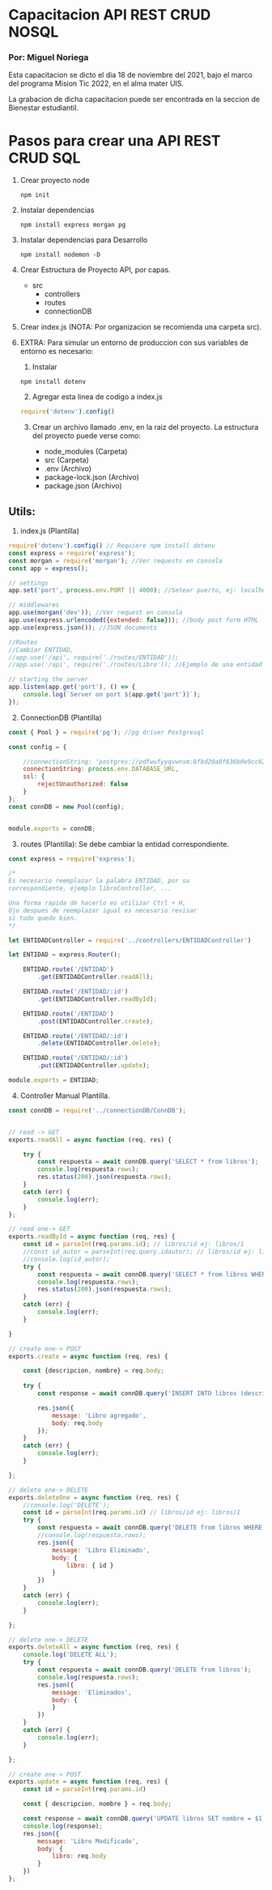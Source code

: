 Capacitacion API REST CRUD NOSQL 
=============================
### Por: Miguel Noriega

Esta capacitacion se dicto el dia 18 de noviembre del 2021,
bajo el marco del programa Mision Tic 2022, en el alma mater UIS.

La grabacion de dicha capacitacion puede ser encontrada en la seccion de Bienestar estudiantil.

# Pasos para crear una API REST CRUD SQL
1. Crear proyecto node
    ```
    npm init
    ```

2. Instalar dependencias
    ```
    npm install express morgan pg
    ```
3. Instalar dependencias para Desarrollo
    ```
    npm install nodemon -D
    ```
4. Crear Estructura de Proyecto API, por capas.
    - src
        - controllers
        - routes
        - connectionDB

5.  Crear index.js (NOTA: Por organizacion se recomienda una carpeta src).

6. EXTRA:
    Para simular un entorno de produccion con sus variables de entorno es necesario:
    1. Instalar
    ```
    npm install dotenv
    ```
    2. Agregar esta linea de codigo a index.js
    ```js
    require('dotenv').config()
    ```
    3. Crear un archivo llamado .env, en la raiz del proyecto.
        La estructura del proyecto puede verse como:
    
        - node_modules      (Carpeta)
        - src               (Carpeta)
        - .env              (Archivo)
        - package-lock.json (Archivo)
        - package.json      (Archivo)

## Utils:

1. index.js (Plantilla)

```js
require('dotenv').config() // Requiere npm install dotenv 
const express = require('express'); 
const morgan = require('morgan'); //Ver requests en consola 
const app = express();

// settings
app.set('port', process.env.PORT || 4000); //Setear puerto, ej: localhost:4000

// middlewares
app.use(morgan('dev')); //Ver request en consola 
app.use(express.urlencoded({extended: false})); //body post form HTML 
app.use(express.json()); //JSON documents

//Routes
//Cambiar ENTIDAD, 
//app.use('/api', require('./routes/ENTIDAD'));
//app.use('/api', require('./routes/Libro')); //Ejemplo de una entidad llamada Libro

// starting the server
app.listen(app.get('port'), () => {
    console.log(`Server on port ${app.get('port')}`);
});
```
2. ConnectionDB (Plantilla)

```js
const { Pool } = require('pg'); //pg driver Postgresql

const config = {

    //connectionString: 'postgres://pdfwufyyqvwnsm:8fbd20a8f636b0e9cc62db1cb776d9b6ff34d72f01388b5005bc3cc438aa53ec@ec2-34-199-224-49.compute-1.amazonaws.com:5432/dca4snpoukm9h8',
    connectionString: process.env.DATABASE_URL,
    ssl: {
        rejectUnauthorized: false
    }
};
const connDB = new Pool(config);


module.exports = connDB;
```

3. routes (Plantilla):
Se debe cambiar la entidad correspondiente.

```js
const express = require('express');

/*
Es necesario reemplazar la palabra ENTIDAD, por su
correspondiente, ejemplo libroController, ...

Una forma rapida de hacerlo es utilizar Ctrl + H,
Ojo despues de reemplazar igual es necesario revisar
si todo quedo bien.
*/

let ENTIDADController = require('../controllers/ENTIDADController')

let ENTIDAD = express.Router();

    ENTIDAD.route('/ENTIDAD')
        .get(ENTIDADController.readAll);

    ENTIDAD.route('/ENTIDAD/:id')
        .get(ENTIDADController.readById);

    ENTIDAD.route('/ENTIDAD')
        .post(ENTIDADController.create);

    ENTIDAD.route('/ENTIDAD/:id')
        .delete(ENTIDADController.delete);

    ENTIDAD.route('/ENTIDAD/:id')
        .put(ENTIDADController.update);

module.exports = ENTIDAD;

```
4. Controller Manual Plantilla.

```js
const connDB = require('../connectionDB/ConnDB');


// read -> GET
exports.readAll = async function (req, res) {

    try {
        const respuesta = await connDB.query('SELECT * from libros');
        console.log(respuesta.rows);
        res.status(200).json(respuesta.rows); 
    }
    catch (err) {
        console.log(err);
    }
};

// read one-> GET
exports.readById = async function (req, res) {
    const id = parseInt(req.params.id); // libros/id ej: libros/1
    //const id_autor = parseInt(req.query.idautor); // libros/id ej: libros/1?idautor=2
    //console.log(id_autor);
    try {
        const respuesta = await connDB.query('SELECT * from libros WHERE id = $1', [id]);
        console.log(respuesta.rows);
        res.status(200).json(respuesta.rows);
    }
    catch (err) {
        console.log(err);
    }

}

// create one-> POST
exports.create = async function (req, res) {

    const {descripcion, nombre} = req.body;
    
    try {
        const response = await connDB.query('INSERT INTO libros (descripcion, nombre) VALUES ($1, $2) ', [descripcion, nombre]);

        res.json({
            message: 'Libro agregado',
            body: req.body
        });
    }
    catch (err) {
        console.log(err);
    }

};

// delete one-> DELETE
exports.deleteOne = async function (req, res) {
    //console.log('DELETE');
    const id = parseInt(req.params.id) // libros/id ej: libros/1
    try {
        const respuesta = await connDB.query('DELETE from libros WHERE id = $1', [id]);
        //console.log(respuesta.rows);
        res.json({
            message: 'Libro Eliminado',
            body: {
                libro: { id }
            }
        })
    }
    catch (err) {
        console.log(err);
    }

};

// delete one-> DELETE
exports.deleteAll = async function (req, res) {
    console.log('DELETE ALL');
    try {
        const respuesta = await connDB.query('DELETE from libros');
        console.log(respuesta.rows);
        res.json({
            message: 'Eliminados',
            body: {
            }
        })
    }
    catch (err) {
        console.log(err);
    }

};

// create one-> POST
exports.update = async function (req, res) {
    const id = parseInt(req.params.id)

    const { descripcion, nombre } = req.body;

    const response = await connDB.query('UPDATE libros SET nombre = $1, descripcion = $2 WHERE id = $3 ', [nombre, descripcion,  id]);
    console.log(response);
    res.json({
        message: 'Libro Modificado',
        body: {
            libro: req.body
        }
    })
};

```

